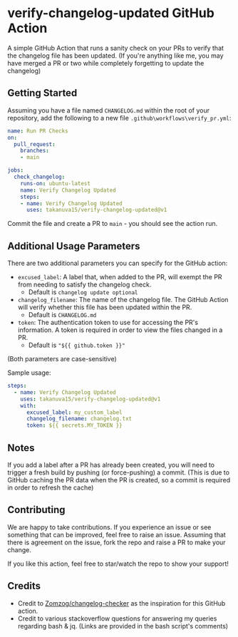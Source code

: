 # verify-changelog-updated GitHub Action
A simple GitHub Action that runs a sanity check on your PRs to verify that the changelog file has been updated. (If you're anything like me, you may have merged a PR or two while completely forgetting to update the changelog)

## Getting Started
Assuming you have a file named `CHANGELOG.md` within the root of your repository, add the following to a new file `.github\workflows\verify_pr.yml`:

```yaml
name: Run PR Checks
on:
  pull_request:
    branches:
    - main

jobs:
  check_changelog:
    runs-on: ubuntu-latest
    name: Verify Changelog Updated
    steps:
    - name: Verify Changelog Updated
      uses: takanuva15/verify-changelog-updated@v1
```
Commit the file and create a PR to `main` - you should see the action run.

## Additional Usage Parameters
There are two additional parameters you can specify for the GitHub action:
- `excused_label`: A label that, when added to the PR, will exempt the PR from needing to satisfy the changelog check.
  - Default is `changelog update optional`
- `changelog_filename`: The name of the changelog file. The GitHub Action will verify whether this file has been updated within the PR.
  - Default is `CHANGELOG.md`
- `token`: The authentication token to use for accessing the PR's information. A token is required in order to view the files changed in a PR.
  - Default is `"${{ github.token }}"`

(Both parameters are case-sensitive)

Sample usage:
```yaml
steps:
  - name: Verify Changelog Updated
    uses: takanuva15/verify-changelog-updated@v1
    with:
      excused_label: my_custom_label
      changelog_filename: changelog.txt
      token: ${{ secrets.MY_TOKEN }}
```

## Notes
If you add a label after a PR has already been created, you will need to trigger a fresh build by pushing (or force-pushing) a commit. (This is due to GitHub caching the PR data when the PR is created, so a commit is required in order to refresh the cache)

## Contributing
We are happy to take contributions. If you experience an issue or see something that can be improved, feel free to raise an issue. Assuming that there is agreement on the issue, fork the repo and raise a PR to make your change.

If you like this action, feel free to star/watch the repo to show your support!

## Credits
- Credit to [Zomzog/changelog-checker](https://github.com/Zomzog/changelog-checker) as the inspiration for this GitHub action.
- Credit to various stackoverflow questions for answering my queries regarding bash & jq. (Links are provided in the bash script's comments)

